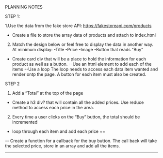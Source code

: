 PLANNING NOTES


STEP 1:

 1.Use the data from the fake store API:
 https://fakestoreapi.com/products

 - Create a file to store the array data of products and attach to index.html


2. Match the design below or feel free to display the data in another way. At minimum display:
-Title
-Price
-Image
-Button that reads “Buy”


- Create card div that will be a place to hold the information for each product as well as a button.
 --Use an html element to add each of the items
 --Use a loop 
    The loop needs to access each data item wanted and render ontp the page.
    A button for each item must also be created.

STEP 2

1. Add a “Total” at the top of the page
- Create a h3 div? that will contain all the added prices.
    Use reduce method to access each price in the area.

2. Every time a user clicks on the “Buy” button, the total should be incremented
- loop through each item and add each price +=


-- Create a function for a callback for the buy button.
The call back will take the selected price, store in an array and add all the items.
    
*************************************************